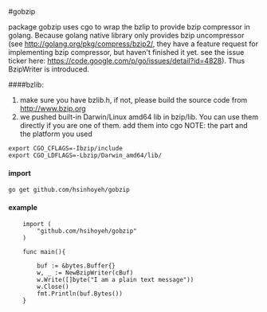 #gobzip

package gobzip uses cgo to wrap the bzlip to provide bzip compressor in golang.
Because golang native library only provides bzip uncompressor (see <http://golang.org/pkg/compress/bzip2/>, they have a feature request for implementing bzip compressor, but haven't finished it yet. see the issue ticker here: <https://code.google.com/p/go/issues/detail?id=4828>). Thus BzipWriter is introduced.

####bzlib:

1. make sure you have bzlib.h, if not, please build the source code from <http://www.bzip.org>
2. we pushed built-in Darwin/Linux amd64 lib in bzip/lib. You can use them directly if you are one of them.
add them into cgo
NOTE: the part and the platform you used

```
export CGO_CFLAGS=-Ibzip/include
export CGO_LDFLAGS=-Lbzip/Darwin_amd64/lib/
```

#### import


```
go get github.com/hsinhoyeh/gobzip
```

#### example


```
    import (
        "github.com/hsihoyeh/gobzip"
    )

    func main(){

        buf := &bytes.Buffer{}
        w, _ := NewBzipWriter(cBuf)
        w.Write([]byte("I am a plain text message"))
        w.Close()
        fmt.Println(buf.Bytes())
    }
```




